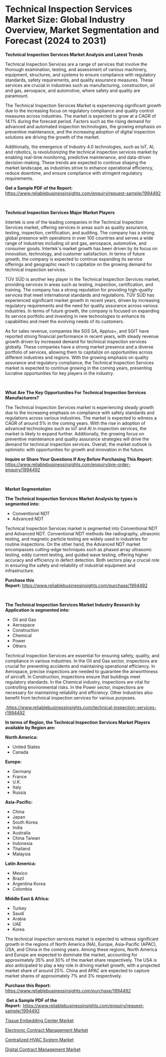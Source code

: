 <p><h1>Technical Inspection Services Market Size: Global Industry Overview, Market Segmentation and Forecast (2024 to 2031)</h1></p><p><strong>Technical Inspection Services Market Analysis and Latest Trends</strong></p>
<p><p>Technical Inspection Services are a range of services that involve the thorough examination, testing, and assessment of various machinery, equipment, structures, and systems to ensure compliance with regulatory standards, safety requirements, and quality assurance measures. These services are crucial in industries such as manufacturing, construction, oil and gas, aerospace, and automotive, where safety and quality are paramount.</p><p>The Technical Inspection Services Market is experiencing significant growth due to the increasing focus on regulatory compliance and quality control measures across industries. The market is expected to grow at a CAGR of 14.1% during the forecast period. Factors such as the rising demand for advanced and automated inspection technologies, the growing emphasis on preventive maintenance, and the increasing adoption of digital inspection solutions are driving the growth of the market.</p><p>Additionally, the emergence of Industry 4.0 technologies, such as IoT, AI, and robotics, is revolutionizing the technical inspection services market by enabling real-time monitoring, predictive maintenance, and data-driven decision-making. These trends are expected to continue shaping the market landscape, as industries strive to enhance operational efficiency, reduce downtime, and ensure compliance with stringent regulatory requirements.</p></p>
<p><strong>Get a Sample PDF of the Report:&nbsp;</strong> <a href="https://www.reliablebusinessinsights.com/enquiry/request-sample/1994492">https://www.reliablebusinessinsights.com/enquiry/request-sample/1994492</a></p>
<p>&nbsp;</p>
<p><strong>Technical Inspection Services Major Market Players</strong></p>
<p><p>Intertek is one of the leading companies in the Technical Inspection Services market, offering services in areas such as quality assurance, testing, inspection, certification, and auditing. The company has a strong global presence with operations in over 100 countries and serves a wide range of industries including oil and gas, aerospace, automotive, and consumer goods. Intertek's market growth has been driven by its focus on innovation, technology, and customer satisfaction. In terms of future growth, the company is expected to continue expanding its service offerings and geographic reach to capitalize on the growing demand for technical inspection services.</p><p>TÜV SÜD is another key player in the Technical Inspection Services market, providing services in areas such as testing, inspection, certification, and training. The company has a strong reputation for providing high-quality services that meet international standards and regulations. TÜV SÜD has experienced significant market growth in recent years, driven by increasing regulatory requirements and the need for quality assurance across various industries. In terms of future growth, the company is focused on expanding its service portfolio and investing in new technologies to enhance its capabilities and meet the evolving needs of its customers.</p><p>As for sales revenue, companies like SGS SA, Applus+, and SGIT have reported strong financial performance in recent years, with steady revenue growth driven by increased demand for technical inspection services globally. These companies have a strong market presence and a diverse portfolio of services, allowing them to capitalize on opportunities across different industries and regions. With the growing emphasis on quality assurance and regulatory compliance, the Technical Inspection Services market is expected to continue growing in the coming years, presenting lucrative opportunities for key players in the industry.</p></p>
<p>&nbsp;</p>
<p><strong>What Are The Key Opportunities For Technical Inspection Services Manufacturers?</strong></p>
<p><p>The Technical Inspection Services market is experiencing steady growth due to the increasing emphasis on compliance with safety standards and regulations across various industries. The market is expected to witness a CAGR of around 5% in the coming years. With the rise in adoption of advanced technologies such as IoT and AI in inspection services, the market is likely to expand further. Additionally, the growing focus on preventive maintenance and quality assurance strategies will drive the demand for technical inspection services. Overall, the market outlook is optimistic with opportunities for growth and innovation in the future.</p></p>
<p><strong>Inquire or Share Your Questions If Any Before Purchasing This Report:</strong> <a href="https://www.reliablebusinessinsights.com/enquiry/pre-order-enquiry/1994492">https://www.reliablebusinessinsights.com/enquiry/pre-order-enquiry/1994492</a></p>
<p>&nbsp;</p>
<p><strong>Market Segmentation</strong></p>
<p><strong>The Technical Inspection Services Market Analysis by types is segmented into:</strong></p>
<p><ul><li>Conventional NDT</li><li>Advanced NDT</li></ul></p>
<p><p>Technical Inspection Services market is segmented into Conventional NDT and Advanced NDT. Conventional NDT methods like radiography, ultrasonic testing, and magnetic particle testing are widely used in industries for routine inspections. On the other hand, the Advanced NDT market encompasses cutting-edge techniques such as phased array ultrasonic testing, eddy current testing, and guided wave testing, offering higher accuracy and efficiency in defect detection. Both sectors play a crucial role in ensuring the safety and reliability of industrial equipment and infrastructure.</p></p>
<p><strong>Purchase this Report:&nbsp;</strong><a href="https://www.reliablebusinessinsights.com/purchase/1994492">https://www.reliablebusinessinsights.com/purchase/1994492</a></p>
<p>&nbsp;</p>
<p><strong>The Technical Inspection Services Market Industry Research by Application is segmented into:</strong></p>
<p><ul><li>Oil and Gas</li><li>Aerospace</li><li>Construction</li><li>Chemical</li><li>Power</li><li>Others</li></ul></p>
<p><p>Technical Inspection Services are essential for ensuring safety, quality, and compliance in various industries. In the Oil and Gas sector, inspections are crucial for preventing accidents and maintaining operational efficiency. In Aerospace, precise inspections are needed to guarantee the airworthiness of aircraft. In Construction, inspections ensure that buildings meet regulatory standards. In the Chemical industry, inspections are vital for controlling environmental risks. In the Power sector, inspections are necessary for maintaining reliability and efficiency. Other industries also benefit from technical inspection services for various purposes.</p></p>
<p><a href="https://www.reliablebusinessinsights.com/technical-inspection-services-r1994492">&nbsp;https://www.reliablebusinessinsights.com/technical-inspection-services-r1994492</a></p>
<p><strong>In terms of Region, the Technical Inspection Services Market Players available by Region are:</strong></p>
<p>
    <p> <strong> North America: </strong>
        <ul>
            <li>United States</li>
            <li>Canada</li>
        </ul>
        </p> 
    <p> <strong> Europe: </strong>
        <ul>
            <li>Germany</li>
            <li>France</li>
            <li>U.K.</li>
            <li>Italy</li>
            <li>Russia</li>
        </ul>
        </p> 
    <p> <strong> Asia-Pacific: </strong>
        <ul>
            <li>China</li>
            <li>Japan</li>
            <li>South Korea</li>
            <li>India</li>
            <li>Australia</li>
            <li>China Taiwan</li>
            <li>Indonesia</li>
            <li>Thailand</li>
            <li>Malaysia</li>
        </ul>
        </p> 
    <p> <strong> Latin America: </strong>
        <ul>
            <li>Mexico</li>
            <li>Brazil</li>
            <li>Argentina Korea</li>
            <li>Colombia</li>
        </ul>
        </p> 
    <p> <strong> Middle East & Africa: </strong>
        <ul>
            <li>Turkey</li>
            <li>Saudi</li>
            <li>Arabia</li>
            <li>UAE</li>
            <li>Korea</li>
        </ul>
    </p>
    </p>
<p><p>The technical inspection services market is expected to witness significant growth in the regions of North America (NA), Europe, Asia-Pacific (APAC), USA, and China in the coming years. Among these regions, North America and Europe are expected to dominate the market, accounting for approximately 35% and 30% of the market share respectively. The USA is also anticipated to play a key role in driving market growth, with a projected market share of around 25%. China and APAC are expected to capture market shares of approximately 7% and 3% respectively.</p></p>
<p><strong>Purchase this Report: </strong><a href="https://www.reliablebusinessinsights.com/purchase/1994492">https://www.reliablebusinessinsights.com/purchase/1994492</a></p>
<p>&nbsp;<strong>Get a Sample PDF of the Report:&nbsp;&nbsp;</strong><a href="https://www.reliablebusinessinsights.com/enquiry/request-sample/1994492">https://www.reliablebusinessinsights.com/enquiry/request-sample/1994492</a></p>
<p><strong></strong></p>
<p><p><a href="https://www.linkedin.com/pulse/insights-tissue-embedding-center-industry-market-financial-lmduc">Tissue Embedding Center Market</a></p><p><a href="https://github.com/btwcqfvq34/Market-Research-Report-List-1/blob/main/electronic-contract-management-market.md">Electronic Contract Management Market</a></p><p><a href="https://www.linkedin.com/pulse/centralized-hvac-system-market-size-share-analysis-uebnc">Centralized HVAC System Market</a></p><p><a href="https://github.com/ochgvvcj16/Market-Research-Report-List-1/blob/main/digital-contract-management-market.md">Digital Contract Management Market</a></p></p>